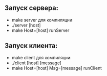 ## Запуск сервера:
 * make server для компиляции
 * ./server [host]
 * make Host=[host] runServer

## Запуск клиента:
 * make client для компиляции
 * ./client [host] [message]
 * make Host=[host] Msg=[message] runClient
